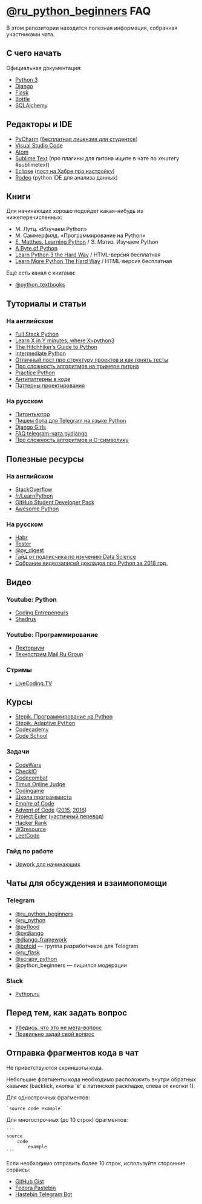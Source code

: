 # [@ru_python_beginners](https://t.me/ru_python_beginners) FAQ

В этом репозитории находится полезная информация, собранная участниками чата.

## С чего начать

Официальная документация:

 - [Python 3](https://docs.python.org/3/)
 - [Django](https://docs.djangoproject.com/)
 - [Flask](http://flask.pocoo.org/)
 - [Bottle](http://bottlepy.org/docs/stable/)
 - [SQLAlchemy](https://www.sqlalchemy.org/)

## Редакторы и IDE

 - [PyCharm](https://www.jetbrains.com/pycharm/) ([бесплатная лицензия для студентов](http://jetbrains.ru/students/classroom-licenses/free-classroom-licenses/))
 - [Visual Studio Code](https://code.visualstudio.com/docs/languages/python)
 - [Atom](https://atom.io/)
 - [Sublime Text](https://www.sublimetext.com/3) (про плагины для питона ищите в чате по хештегу #sublimetext)
 - [Eclipse](https://www.eclipse.org/downloads/) ([пост на Хабре про настройку](https://habrahabr.ru/post/167559/))
 - [Rodeo](https://rodeo.yhat.com/) (python IDE для анализа данных)

## Книги

Для начинающих хорошо подойдет какая-нибудь из нижеперечисленных:
 - М. Лутц. «Изучаем Python»
 - М. Саммерфилд. «Программирование на Python»
 - [E. Matthes. Learning Python](http://ap-n.us/books/Programming/Python%20Crash%20Course.pdf) / Э. Мэтиз. Изучаем Python
 - [A Byte of Python](https://python.swaroopch.com/)
 - [Learn Python 3 the Hard Way](https://learnpythonthehardway.org/python3/) / HTML-версия бесплатная
 - [Learn More Python The Hard Way](https://learncodethehardway.org/more-python-book/) / HTML-версия бесплатная
 
Ещё есть канал с книгами:
 - [@python_textbooks](https://t.me/python_textbooks)


## Туториалы и статьи

### На английском
 - [Full Stack Python](https://www.fullstackpython.com/)
 - [Learn X in Y minutes, where X=python3](https://learnxinyminutes.com/docs/ru-ru/python3-ru/)
 - [The Hitchhiker’s Guide to Python](http://docs.python-guide.org/en/latest/)
 - [Intermediate Python](https://www.gitbook.com/book/lancelote/intermediate-python/details)
 - [Отличный пост про структуру проектов и как гонять тесты](https://blog.ionelmc.ro/2014/05/25/python-packaging/)
 - [Про сложность алгоритмов на примере питона](https://www.ics.uci.edu/~pattis/ICS-33/lectures/complexitypython.txt)
 - [Practice Python](http://www.practicepython.org/)
 - [Антипаттерны в коде](https://docs.quantifiedcode.com/python-anti-patterns/index.html)
 - [Паттерны проектирования](https://github.com/faif/python-patterns)

### На русском
 - [Питонтьютор](http://pythontutor.ru/)
 - [Пишем бота для Telegram на языке Python](https://groosha.gitbooks.io/telegram-bot-lessons)
 - [Django Girls](https://djangogirls.org/)
 - [FAQ telegram-чата pydjango](https://github.com/amureki/django_faq)
 - [Про сложность алгоритмов и O-символику](https://learnxinyminutes.com/docs/ru-ru/asymptotic-notation-ru/)


## Полезные ресурсы
 
### На английском
 - [StackOverflow](https://stackoverflow.com/questions/tagged/python)
 - [/r/LearnPython](https://www.reddit.com/r/learnpython/)
 - [GitHub Student Developer Pack](https://education.github.com/pack)
 - [Awesome Python](https://github.com/vinta/awesome-python)

### На русском
 - [Habr](https://habr.com/hub/python/)
 - [Toster](https://toster.ru/tag/python/info)
 - [@py_digest](https://t.me/py_digest)
 - [Гайд от подписчика по изучению Data Science](https://github.com/HorusHeresyHeretic/ReadMe)
 - [Собрание видеозаписей докладов про Python за 2018 год.](https://github.com/hH39797J/python-videos-ru-2018)

## Видео

### Youtube: Python

 - [Coding Entrepeneurs](https://www.youtube.com/user/CodingEntrepreneurs)
 - [Shadrus](https://www.youtube.com/user/shadrus)

### Youtube: Программирование

 - [Лекториум](https://www.youtube.com/user/OpenLektorium)
 - [Технострим Mail.Ru Group](https://www.youtube.com/user/TPMGTU)

### Стримы

 - [LiveCoding.TV](https://www.livecoding.tv)

## Курсы

 - [Stepik. Программирование на Python](https://stepik.org/course/67)
 - [Stepik. Adaptive Python](https://stepik.org/course/568)
 - [Codecademy](https://www.codecademy.com/learn/python)
 - [Code School](https://www.codeschool.com/learn/python)


### Задачи

 - [CodeWars](https://www.codewars.com/)
 - [CheckIO](https://py.checkio.org/)
 - [Codecombat](https://codecombat.com/)
 - [Timus Online Judge](http://acm.timus.ru/?locale=ru)
 - [Codingame](https://www.codingame.com/start)
 - [Школа программиста](https://acmp.ru/)
 - [Empire of Code](https://empireofcode.com/)
 - [Advent of Code](http://adventofcode.com/) ([2015](http://adventofcode.com/2015), [2016](http://adventofcode.com))
 - [Project Euler](https://projecteuler.net) ([частичный перевод](http://euler.jakumo.org))
 - [Hacker Rank](https://hackerrank.com)
 - [W3resource](https://www.w3resource.com/python-exercises/)
 - [LeetCode](https://leetcode.com/problemset/all/)


### Гайд по работе

 - [Upwork для начинающих](http://odeskconf.github.io/guide//)


## Чаты для обсуждения и взаимопомощи

### Telegram

 - [@ru_python_beginners](https://t.me/ru_python_beginners)
 - [@ru_python](https://t.me/ru_python)
 - [@pyflood](https://t.me/pyflood)
 - [@pydjango](https://t.me/pydjango)
 - [@django_framework](https://t.me/django_framework)
 - [@botoid](https://t.me/botoid) — группа разработчиков для Telegram
 - [@ru_flask](https://t.me/ru_flask)
 - [@scrapy_python](https://t.me/scrapy_python)
 - @python_beginners — лишился модерации

### Slack

 - [Python.ru](https://slack.python.ru/)

## Перед тем, как задать вопрос

 - [Убедись, что это не мета-вопрос](http://nometa.xyz)
 - [Правильно задай свой вопрос](https://m.habr.com/ru/post/460221/)

## Отправка фрагментов кода в чат

Не приветствуются скриншоты кода.

Небольшие фрагменты кода необходимо расположить внутри обратных кавычек (backtick, кнопка 'ё' в латинской раскладке, слева от кнопки 1).

Для однострочных фрагментов:

    `source code example`

Для многострочных (до 10 строк) фрагментов:

    ```
    source
        code
            example
    ```

Если необходимо отправить более 10 строк, используйте сторонние сервисы:

 - [GitHub Gist](https://gist.github.com/)
 - [Fedora Pastebin](https://paste.fedoraproject.org/)
 - [Hastebin Telegram Bot](https://t.me/SimplePasteBot)
